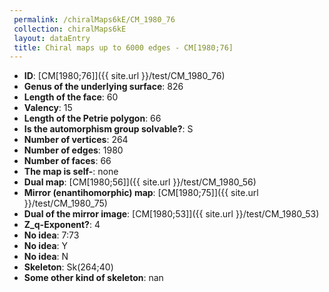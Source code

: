 ```yaml
--- 
 permalink: /chiralMaps6kE/CM_1980_76 
 collection: chiralMaps6kE
 layout: dataEntry
 title: Chiral maps up to 6000 edges - CM[1980;76]
---
```


- **ID**: [CM[1980;76]]({{ site.url }}/test/CM_1980_76)
- **Genus of the underlying surface**: 826
- **Length of the face**: 60
- **Valency**: 15
- **Length of the Petrie polygon**: 66
- **Is the automorphism group solvable?**: S
- **Number of vertices**: 264
- **Number of edges**: 1980
- **Number of faces**: 66
- **The map is self-**: none
- **Dual map**: [CM[1980;56]]({{ site.url }}/test/CM_1980_56)
- **Mirror (enantihomorphic) map**: [CM[1980;75]]({{ site.url }}/test/CM_1980_75)
- **Dual of the mirror image**: [CM[1980;53]]({{ site.url }}/test/CM_1980_53)
- **Z_q-Exponent?**: 4
- **No idea**:  7:73
- **No idea**: Y
- **No idea**: N
- **Skeleton**: Sk(264;40)
- **Some other kind of skeleton**: nan
